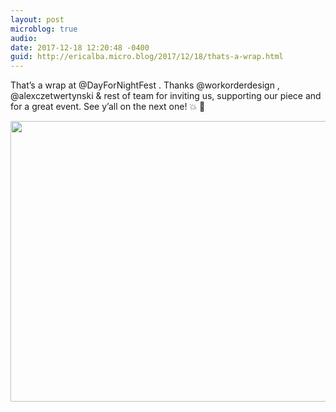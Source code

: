 ```yaml
---
layout: post
microblog: true
audio: 
date: 2017-12-18 12:20:48 -0400
guid: http://ericalba.micro.blog/2017/12/18/thats-a-wrap.html
---
```

That’s a wrap at @DayForNightFest . Thanks @workorderdesign , @alexczetwertynski & rest of team for inviting us, supporting our piece and for a great event. See y’all on the next one! 💥 🙌

<img src="http://micro.ericalba.com/uploads/2018/36e2c4c250.jpg" width="600" height="449" />

